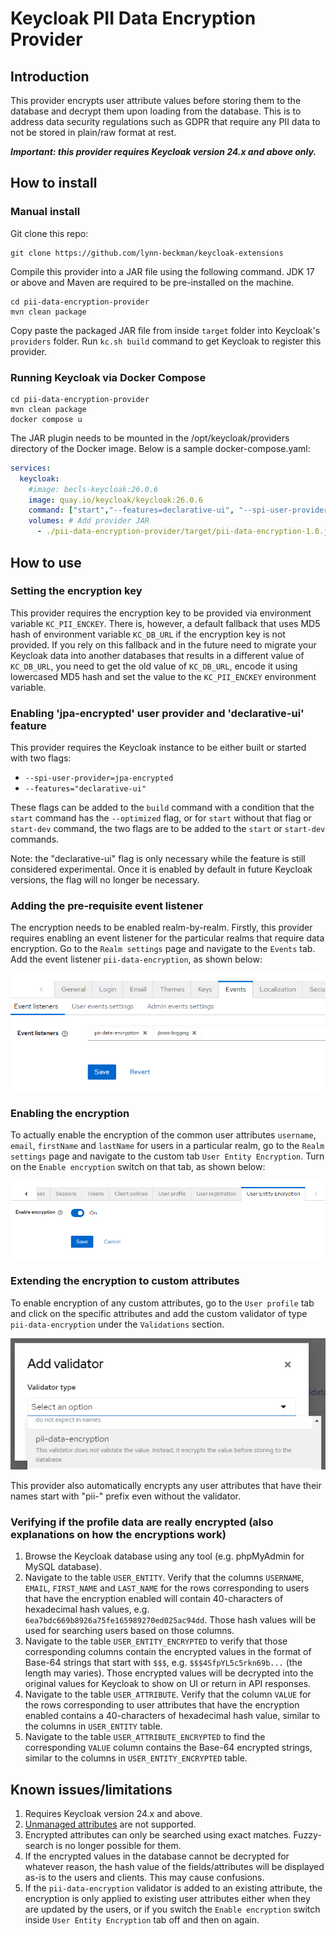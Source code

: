 # Keycloak PII Data Encryption Provider

## Introduction

This provider encrypts user attribute values before storing them to the database and decrypt them upon loading from the database. This is to address data security regulations such as GDPR that require any PII data to not be stored in plain/raw format at rest.

***Important: this provider requires Keycloak version 24.x and above only.*** 

## How to install

### Manual install

Git clone this repo:

```shell
git clone https://github.com/lynn-beckman/keycloak-extensions 
```

Compile this provider into a JAR file using the following command. JDK 17 or above and Maven are required to be pre-installed on the machine.

```shell 
cd pii-data-encryption-provider
mvn clean package
```

Copy paste the packaged JAR file from inside `target` folder into Keycloak's `providers` folder. Run `kc.sh build` command to get Keycloak to register this provider.

### Running Keycloak via Docker Compose

```shell
cd pii-data-encryption-provider
mvn clean package
docker compose u
```

The JAR plugin needs to be mounted in the /opt/keycloak/providers directory of the Docker image. Below is a sample docker-compose.yaml:

```yaml
services:
  keycloak:
    #image: becls-keycloak:26.0.6
    image: quay.io/keycloak/keycloak:26.0.6
    command: ["start","--features=declarative-ui", "--spi-user-provider=jpa-encrypted"]
    volumes: # Add provider JAR
      - ./pii-data-encryption-provider/target/pii-data-encryption-1.0.jar:/opt/keycloak/providers/pii-data-encryption.jar
```

## How to use

### Setting the encryption key

This provider requires the encryption key to be provided via environment variable `KC_PII_ENCKEY`. There is, however, a default fallback that uses MD5 hash of environment variable `KC_DB_URL` if the encryption key is not provided. If you rely on this fallback and in the future need to migrate your Keycloak data into another databases that results in a different value of `KC_DB_URL`, you need to get the old value of `KC_DB_URL`, encode it using lowercased MD5 hash and set the value to the `KC_PII_ENCKEY` environment variable.

### Enabling 'jpa-encrypted' user provider and 'declarative-ui' feature

This provider requires the Keycloak instance to be either built or started with two flags:

-  `--spi-user-provider=jpa-encrypted`
- `--features="declarative-ui"`

These flags can be added to the `build` command with a condition that the `start` command has the `--optimized` flag, or for `start` without that flag or `start-dev` command, the two flags are to be added to the `start` or `start-dev` commands.

Note: the "declarative-ui" flag is only necessary while the feature is still considered experimental. Once it is enabled by default in future Keycloak versions, the flag will no longer be necessary.

### Adding the pre-requisite event listener

The encryption needs to be enabled realm-by-realm. Firstly, this provider requires enabling an event listener for the particular realms that require data encryption. Go to the `Realm settings` page and navigate to the `Events` tab. Add the event listener `pii-data-encryption`, as shown below: 

![Screenshot for adding event listener](images/screenshot-add-event-listener.png)

### Enabling the encryption

To actually enable the encryption of the common user attributes `username`, `email`, `firstName` and `lastName` for users in a particular realm, go to the `Realm settings` page and navigate to the custom tab `User Entity Encryption`. Turn on the `Enable encryption` switch on that tab, as shown below:

![Screenshot of "User Entity Encryption" tab](images/screenshot-enable-user-entity-encryption.png)

### Extending the encryption to custom attributes

To enable encryption of any custom attributes, go to the `User profile` tab and click on the specific attributes and add the custom validator of type `pii-data-encryption` under the `Validations` section.

![Screenshot of "Add validator" popup dialog](images/screenshot-add-validator.png)

This provider also automatically encrypts any user attributes that have their names start with "pii-" prefix even without the validator.

### Verifying if the profile data are really encrypted (also explanations on how the encryptions work)

1. Browse the Keycloak database using any tool (e.g. phpMyAdmin for MySQL database).
2. Navigate to the table `USER_ENTITY`. Verify that the columns `USERNAME`, `EMAIL`, `FIRST_NAME` and `LAST_NAME` for the rows corresponding to users that have the encryption enabled will contain 40-characters of hexadecimal hash values, e.g. `6ea7bdc669b8926a75fe165989270ed025ac94dd`. Those hash values will be used for searching users based on those columns.
3. Navigate to the table `USER_ENTITY_ENCRYPTED` to verify that those corresponding columns contain the encrypted values in the format of Base-64 strings that start with `$$$`, e.g. `$$$4SfpYL5c5rkn69b...` (the length may varies). Those encrypted values will be decrypted into the original values for Keycloak to show on UI or return in API responses.
4. Navigate to the table `USER_ATTRIBUTE`. Verify that the column `VALUE` for the rows corresponding to user attributes that have the encryption enabled contains a 40-characters of hexadecimal hash value, similar to the columns in `USER_ENTITY` table.
5. Navigate to the table `USER_ATTRIBUTE_ENCRYPTED` to find the corresponding `VALUE` column contains the Base-64 encrypted strings, similar to the columns in `USER_ENTITY_ENCRYPTED` table. 

## Known issues/limitations

1. Requires Keycloak version 24.x and above.
2. [Unmanaged attributes](https://www.keycloak.org/docs/latest/server_admin/#_understanding-managed-and-unmanaged-attributes) are not supported.
3. Encrypted attributes can only be searched using exact matches. Fuzzy-search is no longer possible for them.
4. If the encrypted values in the database cannot be decrypted for whatever reason, the hash value of the fields/attributes will be displayed as-is to the users and clients. This may cause confusions.
5. If the `pii-data-encryption` validator is added to an existing attribute, the encryption is only applied to existing user attributes either when they are updated by the users, or if you switch the `Enable encryption` switch inside `User Entity Encryption` tab off and then on again.
